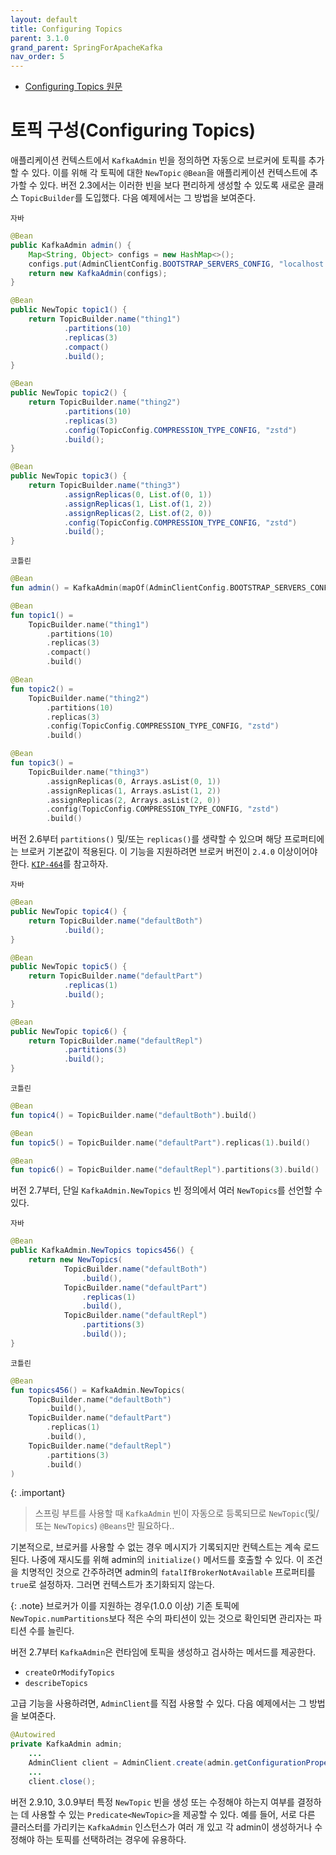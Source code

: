 ```yaml
---
layout: default
title: Configuring Topics
parent: 3.1.0
grand_parent: SpringForApacheKafka
nav_order: 5
---
```


- [Configuring Topics 원문](https://docs.spring.io/spring-kafka/reference/kafka/configuring-topics.html)


# 토픽 구성(Configuring Topics)
애플리케이션 컨텍스트에서 `KafkaAdmin` 빈을 정의하면 자동으로 브로커에 토픽를 추가할 수 있다. 이를 위해 각 토픽에 대한 `NewTopic` `@Bean`을 애플리케이션 컨텍스트에 추가할 수 있다. 버전 2.3에서는 이러한 빈을 보다 편리하게 생성할 수 있도록 새로운 클래스 `TopicBuilder`를 도입했다. 다음 예제에서는 그 방법을 보여준다.

`자바`
```java
@Bean
public KafkaAdmin admin() {
    Map<String, Object> configs = new HashMap<>();
    configs.put(AdminClientConfig.BOOTSTRAP_SERVERS_CONFIG, "localhost:9092");
    return new KafkaAdmin(configs);
}

@Bean
public NewTopic topic1() {
    return TopicBuilder.name("thing1")
            .partitions(10)
            .replicas(3)
            .compact()
            .build();
}

@Bean
public NewTopic topic2() {
    return TopicBuilder.name("thing2")
            .partitions(10)
            .replicas(3)
            .config(TopicConfig.COMPRESSION_TYPE_CONFIG, "zstd")
            .build();
}

@Bean
public NewTopic topic3() {
    return TopicBuilder.name("thing3")
            .assignReplicas(0, List.of(0, 1))
            .assignReplicas(1, List.of(1, 2))
            .assignReplicas(2, List.of(2, 0))
            .config(TopicConfig.COMPRESSION_TYPE_CONFIG, "zstd")
            .build();
}
```

`코틀린`
```kotlin
@Bean
fun admin() = KafkaAdmin(mapOf(AdminClientConfig.BOOTSTRAP_SERVERS_CONFIG to "localhost:9092"))

@Bean
fun topic1() =
    TopicBuilder.name("thing1")
        .partitions(10)
        .replicas(3)
        .compact()
        .build()

@Bean
fun topic2() =
    TopicBuilder.name("thing2")
        .partitions(10)
        .replicas(3)
        .config(TopicConfig.COMPRESSION_TYPE_CONFIG, "zstd")
        .build()

@Bean
fun topic3() =
    TopicBuilder.name("thing3")
        .assignReplicas(0, Arrays.asList(0, 1))
        .assignReplicas(1, Arrays.asList(1, 2))
        .assignReplicas(2, Arrays.asList(2, 0))
        .config(TopicConfig.COMPRESSION_TYPE_CONFIG, "zstd")
        .build()
```

버전 2.6부터 `partitions()` 및/또는 `replicas()`를 생략할 수 있으며 해당 프로퍼티에는 브로커 기본값이 적용된다. 이 기능을 지원하려면 브로커 버전이 `2.4.0` 이상이어야 한다. [`KIP-464`](https://cwiki.apache.org/confluence/display/KAFKA/KIP-464%3A+Defaults+for+AdminClient%23createTopic)를 참고하자.

`자바`
```java
@Bean
public NewTopic topic4() {
    return TopicBuilder.name("defaultBoth")
            .build();
}

@Bean
public NewTopic topic5() {
    return TopicBuilder.name("defaultPart")
            .replicas(1)
            .build();
}

@Bean
public NewTopic topic6() {
    return TopicBuilder.name("defaultRepl")
            .partitions(3)
            .build();
}
```

`코틀린`
```kotlin
@Bean
fun topic4() = TopicBuilder.name("defaultBoth").build()

@Bean
fun topic5() = TopicBuilder.name("defaultPart").replicas(1).build()

@Bean
fun topic6() = TopicBuilder.name("defaultRepl").partitions(3).build()
```

버전 2.7부터, 단일 `KafkaAdmin.NewTopics` 빈 정의에서 여러 `NewTopics`를 선언할 수 있다.

`자바`
```java
@Bean
public KafkaAdmin.NewTopics topics456() {
    return new NewTopics(
            TopicBuilder.name("defaultBoth")
                .build(),
            TopicBuilder.name("defaultPart")
                .replicas(1)
                .build(),
            TopicBuilder.name("defaultRepl")
                .partitions(3)
                .build());
}
```

`코틀린`
```kotlin
@Bean
fun topics456() = KafkaAdmin.NewTopics(
    TopicBuilder.name("defaultBoth")
        .build(),
    TopicBuilder.name("defaultPart")
        .replicas(1)
        .build(),
    TopicBuilder.name("defaultRepl")
        .partitions(3)
        .build()
)
```

{: .important}
>스프링 부트를 사용할 때 `KafkaAdmin` 빈이 자동으로 등록되므로 `NewTopic`(및/또는 `NewTopics`) `@Beans`만 필요하다..

기본적으로, 브로커를 사용할 수 없는 경우 메시지가 기록되지만 컨텍스트는 계속 로드된다. 나중에 재시도를 위해 admin의 `initialize()` 메서드를 호출할 수 있다. 이 조건을 치명적인 것으로 간주하려면 admin의 `fatalIfBrokerNotAvailable` 프로퍼티를 `true`로 설정하자. 그러면 컨텍스트가 초기화되지 않는다.

{: .note}
브로커가 이를 지원하는 경우(1.0.0 이상) 기존 토픽에 `NewTopic.numPartitions`보다 적은 수의 파티션이 있는 것으로 확인되면 관리자는 파티션 수를 늘린다.

버전 2.7부터 `KafkaAdmin`은 런타임에 토픽을 생성하고 검사하는 메서드를 제공한다.

- `createOrModifyTopics`
- `describeTopics`


고급 기능을 사용하려면, `AdminClient`를 직접 사용할 수 있다. 다음 예제에서는 그 방법을 보여준다.

```java
@Autowired
private KafkaAdmin admin;
    ...
    AdminClient client = AdminClient.create(admin.getConfigurationProperties());
    ...
    client.close();
```

버전 2.9.10, 3.0.9부터 특정 `NewTopic` 빈을 생성 또는 수정해야 하는지 여부를 결정하는 데 사용할 수 있는 `Predicate<NewTopic>`을 제공할 수 있다. 예를 들어, 서로 다른 클러스터를 가리키는 `KafkaAdmin` 인스턴스가 여러 개 있고 각 admin이 생성하거나 수정해야 하는 토픽를 선택하려는 경우에 유용하다.
